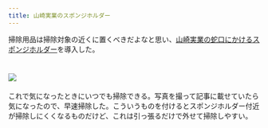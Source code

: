 ```yaml
---
title: 山崎実業のスポンジホルダー
---
```

掃除用品は掃除対象の近くに置くべきだよなと思い、[山崎実業の蛇口にかけるスポンジホルダー](https://www.amazon.co.jp/dp/B07MM4GC6P)を導入した。

![](https://lh6.googleusercontent.com/xPzf4h-RHzGLpor0NmyoEDMN8ybeczEkL1STseY56bDrJqoj118f5jSH3LB2KVCQqpnwfrK6ni_gPgZrnr8Hmlre5u18mZy6bJUqEfnKoDPfhu9KiXeYFrOQRV8BXqr4wtayPv0reqpBeTvVc_1xmal__Tv4FgaXNU_h1AWmaey_PU9HZ4mduAFgU59s)
===================================================================================================================================================================================================================================

これで気になったときにいつでも掃除できる。写真を撮って記事に載せていたら気になったので、早速掃除した。こういうものを付けるとスポンジホルダー付近が掃除しにくくなるものだけど、これは引っ張るだけで外せて掃除しやすい。
